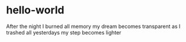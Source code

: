 # hello-world
After the night I burned all memory
my dream becomes transparent
as I trashed all yesterdays
my step becomes lighter
